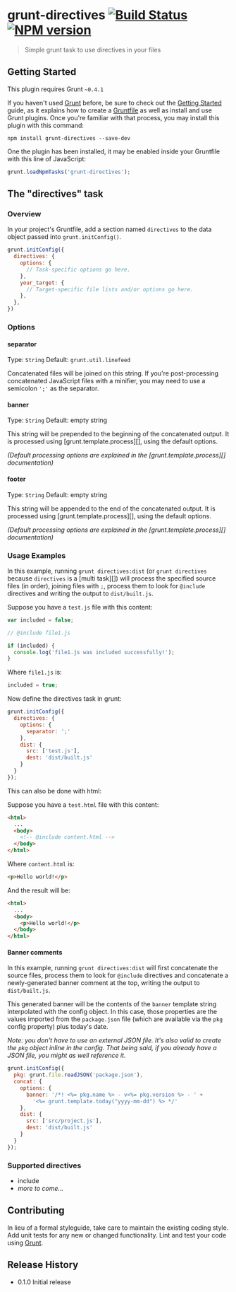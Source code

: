 # grunt-directives [![Build Status](https://travis-ci.org/dciccale/grunt-directives.png?branch=master)](https://travis-ci.org/dciccale/grunt-directives) [![NPM version](https://badge.fury.io/js/grunt-directives.png)](http://badge.fury.io/js/grunt-directives)

> Simple grunt task to use directives in your files

## Getting Started
This plugin requires Grunt `~0.4.1`

If you haven't used [Grunt](http://gruntjs.com/) before, be sure to check out the [Getting Started](http://gruntjs.com/getting-started) guide, as it explains how to create a [Gruntfile](http://gruntjs.com/sample-gruntfile) as well as install and use Grunt plugins. Once you're familiar with that process, you may install this plugin with this command:

```shell
npm install grunt-directives --save-dev
```

One the plugin has been installed, it may be enabled inside your Gruntfile with this line of JavaScript:

```js
grunt.loadNpmTasks('grunt-directives');
```

## The "directives" task

### Overview
In your project's Gruntfile, add a section named `directives` to the data object passed into `grunt.initConfig()`.

```js
grunt.initConfig({
  directives: {
    options: {
      // Task-specific options go here.
    },
    your_target: {
      // Target-specific file lists and/or options go here.
    },
  },
})
```

### Options

#### separator
Type: `String`
Default: `grunt.util.linefeed`

Concatenated files will be joined on this string. If you're post-processing concatenated JavaScript files with a minifier, you may need to use a semicolon `';'` as the separator.

#### banner
Type: `String`
Default: empty string

This string will be prepended to the beginning of the concatenated output. It is processed using [grunt.template.process][], using the default options.

_(Default processing options are explained in the [grunt.template.process][] documentation)_

#### footer
Type: `String`
Default: empty string

This string will be appended to the end of the concatenated output. It is processed using [grunt.template.process][], using the default options.

_(Default processing options are explained in the [grunt.template.process][] documentation)_

### Usage Examples

In this example, running `grunt directives:dist` (or `grunt directives` because `directives` is a [multi task][]) will process the specified source files (in order), joining files with `;`, process them to look for `@include` directives and writing the output to `dist/built.js`.

Suppose you have a `test.js` file with this content:
```js
var included = false;

// @include file1.js

if (included) {
  console.log('file1.js was included successfully!');
}
```

Where `file1.js` is:
```js
included = true;
```

Now define the directives task in grunt:

```js
grunt.initConfig({
  directives: {
    options: {
      separator: ';'
    },
    dist: {
      src: ['test.js'],
      dest: 'dist/built.js'
    }
  }
});
```

This can also be done with html:

Suppose you have a `test.html` file with this content:
```html
<html>
  ...
  <body>
    <!-- @include content.html -->
  </body>
</html>
```

Where `content.html` is:
```html
<p>Hello world!</p>
```

And the result will be:

```html
<html>
  ...
  <body>
    <p>Hello world!</p>
  </body>
</html>
```

#### Banner comments

In this example, running `grunt directives:dist` will first concatenate the source files, process them to look for `@include` directives and concatenate a newly-generated banner comment at the top, writing the output to `dist/built.js`.

This generated banner will be the contents of the `banner` template string interpolated with the config object. In this case, those properties are the values imported from the `package.json` file (which are available via the `pkg` config property) plus today's date.

_Note: you don't have to use an external JSON file. It's also valid to create the `pkg` object inline in the config. That being said, if you already have a JSON file, you might as well reference it._

```js
grunt.initConfig({
  pkg: grunt.file.readJSON('package.json'),
  concat: {
    options: {
      banner: '/*! <%= pkg.name %> - v<%= pkg.version %> - ' +
        '<%= grunt.template.today("yyyy-mm-dd") %> */'
    },
    dist: {
      src: ['src/project.js'],
      dest: 'dist/built.js'
    }
  }
});
```

### Supported directives
- include
- *more to come...*

## Contributing
In lieu of a formal styleguide, take care to maintain the existing coding style. Add unit tests for any new or changed functionality. Lint and test your code using [Grunt](http://gruntjs.com/).

## Release History

- 0.1.0 Initial release
